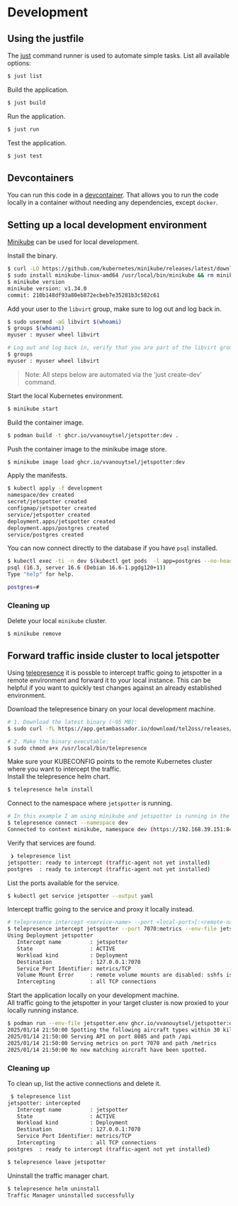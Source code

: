 # Development

## Using the justfile

The [just](https://github.com/casey/just) command runner is used to automate simple tasks.
List all available options:

```bash
$ just list
```

Build the application.

```bash
$ just build
```

Run the application.

```bash
$ just run
```

Test the application.

```bash
$ just test
```

## Devcontainers

You can run this code in a [devcontainer](https://containers.dev/overview). That allows you to run the code locally in a container without needing any dependencies, except `docker`.

## Setting up a local development environment

[Minikube](https://minikube.sigs.k8s.io/docs) can be used for local development.

Install the binary.

```bash
$ curl -LO https://github.com/kubernetes/minikube/releases/latest/download/minikube-linux-amd64
$ sudo install minikube-linux-amd64 /usr/local/bin/minikube && rm minikube-linux-amd64
$ minikube version  
minikube version: v1.34.0
commit: 210b148df93a80eb872ecbeb7e35281b3c582c61
```

Add your user to the `libvirt` group, make sure to log out and log back in.

```bash
$ sudo usermod -aG libvirt $(whoami)
$ groups $(whoami)  
myuser : myuser wheel libvirt

# Log out and log back in, verify that you are part of the libvirt group.
$ groups
myuser : myuser wheel libvirt
 ```

> Note: All steps below are automated via the 'just create-dev' command.

Start the local Kubernetes environment.

```bash
$ minikube start
```

Build the container image.

```bash
$ podman build -t ghcr.io/vvanouytsel/jetspotter:dev .
```

Push the container image to the minikube image store.

```bash
$ minikube image load ghcr.io/vvanouytsel/jetspotter:dev
```

Apply the manifests.

```bash
$ kubectl apply -f development
namespace/dev created
secret/jetspotter created
configmap/jetspotter created
service/jetspotter created
deployment.apps/jetspotter created
deployment.apps/postgres created
service/postgres created
```

You can now connect directly to the database if you have `psql` installed.

```bash
$ kubectl exec -ti -n dev $(kubectl get pods  -l app=postgres --no-headers -o custom-columns=":metadata.name" -n dev) -- psql -U postgres
psql (16.3, server 16.6 (Debian 16.6-1.pgdg120+1))
Type "help" for help.

postgres=# 
```

### Cleaning up

Delete your local `minikube` cluster.

```
$ minikube remove
```

## Forward traffic inside cluster to local jetspotter

Using [telepresence](https://www.telepresence.io) it is possble to intercept traffic going to jetspotter in a remote environment and forward it to your local instance. This can be helpful if you want to quickly test changes against an already established environment.

Download the telepresence binary on your local development machine.

```bash
# 1. Download the latest binary (~95 MB):
$ sudo curl -fL https://app.getambassador.io/download/tel2oss/releases/download/v2.21.1/telepresence-linux-amd64 -o /usr/local/bin/telepresence

# 2. Make the binary executable:
$ sudo chmod a+x /usr/local/bin/telepresence
```

Make sure your KUBECONFIG points to the remote Kubernetes cluster where you want to intercept the traffic.  
Install the telepresence helm chart.

```bash
$ telepresence helm install
```

Connect to the namespace where `jetspotter` is running.

```bash
# In this example I am using minikube and jetspotter is running in the 'dev' namespace
$ telepresence connect --namespace dev
Connected to context minikube, namespace dev (https://192.168.39.151:8443)
```

Verify that services are found.

```bash
 ❯ telepresence list
jetspotter: ready to intercept (traffic-agent not yet installed)
postgres  : ready to intercept (traffic-agent not yet installed)
```

List the ports available for the service.

```bash
$ kubectl get service jetspotter --output yaml
```

Intercept traffic going to the service and proxy it locally instead.

```bash
# telepresence intercept <service-name> --port <local-port>[:<remote-named-port>] --env-file <path-to-env-file>
$ telepresence intercept jetspotter --port 7070:metrics --env-file jetspotter.env
Using Deployment jetspotter
   Intercept name         : jetspotter
   State                  : ACTIVE
   Workload kind          : Deployment
   Destination            : 127.0.0.1:7070
   Service Port Identifier: metrics/TCP
   Volume Mount Error     : remote volume mounts are disabled: sshfs is not installed on your local machine
   Intercepting           : all TCP connections
```

Start the application locally on your development machine.  
All traffic going to the jetspotter in your target cluster is now proxied to your locally running instance.

```bash
$ podman run --env-file jetspotter.env ghcr.io/vvanouytsel/jetspotter:dev
2025/01/14 21:50:00 Spotting the following aircraft types within 30 kilometers: [ALL]
2025/01/14 21:50:00 Serving API on port 8085 and path /api
2025/01/14 21:50:00 Serving metrics on port 7070 and path /metrics
2025/01/14 21:50:00 No new matching aircraft have been spotted.
```

### Cleaning up

To clean up, list the active connections and delete it.

```bash
 $ telepresence list
jetspotter: intercepted
   Intercept name         : jetspotter
   State                  : ACTIVE
   Workload kind          : Deployment
   Destination            : 127.0.0.1:7070
   Service Port Identifier: metrics/TCP
   Intercepting           : all TCP connections
postgres  : ready to intercept (traffic-agent not yet installed)

$ telepresence leave jetspotter
```

Uninstall the traffic manager chart.

```bash
$ telepresence helm uninstall
Traffic Manager uninstalled successfully
```
